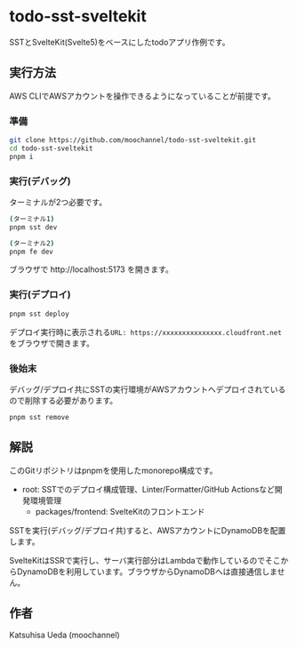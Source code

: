 # todo-sst-sveltekit

SSTとSvelteKit(Svelte5)をベースにしたtodoアプリ作例です。

## 実行方法

AWS CLIでAWSアカウントを操作できるようになっていることが前提です。

### 準備

```sh
git clone https://github.com/moochannel/todo-sst-sveltekit.git
cd todo-sst-sveltekit
pnpm i
```

### 実行(デバッグ)

ターミナルが2つ必要です。

```sh
(ターミナル1)
pnpm sst dev

(ターミナル2)
pnpm fe dev
```

ブラウザで http://localhost:5173 を開きます。

### 実行(デプロイ)

```sh
pnpm sst deploy
```

デプロイ実行時に表示される`URL: https://xxxxxxxxxxxxxxx.cloudfront.net` をブラウザで開きます。

### 後始末

デバッグ/デプロイ共にSSTの実行環境がAWSアカウントへデプロイされているので削除する必要があります。

```sh
pnpm sst remove
```

## 解説

このGitリポジトリはpnpmを使用したmonorepo構成です。

- root: SSTでのデプロイ構成管理、Linter/Formatter/GitHub Actionsなど開発環境管理
  - packages/frontend: SvelteKitのフロントエンド

SSTを実行(デバッグ/デプロイ共)すると、AWSアカウントにDynamoDBを配置します。

SvelteKitはSSRで実行し、サーバ実行部分はLambdaで動作しているのでそこからDynamoDBを利用しています。ブラウザからDynamoDBへは直接通信しません。

## 作者

Katsuhisa Ueda (moochannel)
